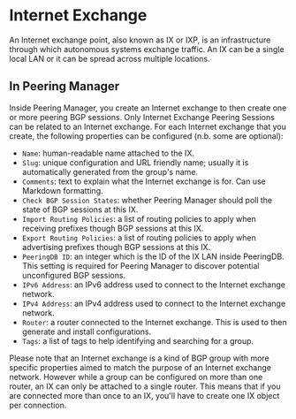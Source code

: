 # Internet Exchange

An Internet exchange point, also known as IX or IXP, is an infrastructure
through which autonomous systems exchange traffic. An IX can be a single local
LAN or it can be spread across multiple locations.

## In Peering Manager

Inside Peering Manager, you create an Internet exchange to then create one or
more peering BGP sessions. Only Internet Exchange Peering Sessions can be
related to an Internet exchange. For each Internet exchange that you create,
the following properties can be configured (n.b. some are optional):

  * `Name`: human-readable name attached to the IX.
  * `Slug`: unique configuration and URL friendly name; usually it is
     automatically generated from the group's name.
  * `Comments`: text to explain what the Internet exchange is for. Can use
    Markdown formatting.
  * `Check BGP Session States`: whether Peering Manager should poll the state
    of BGP sessions at this IX.
  * `Import Routing Policies`: a list of routing policies to apply when
     receiving prefixes though BGP sessions at this IX.
  * `Export Routing Policies`: a list of routing policies to apply when
     advertising prefixes though BGP sessions at this IX.
  * `PeeringDB ID`: an integer which is the ID of the IX LAN inside PeeringDB.
    This setting is required for Peering Manager to discover potential
    unconfigured BGP sessions.
  * `IPv6 Address`: an IPv6 address used to connect to the Internet exchange
    network.
  * `IPv4 Address`: an IPv4 address used to connect to the Internet exchange
    network.
  * `Router`: a router connected to the Internet exchange. This is used to then
    generate and install configurations.
  * `Tags`: a list of tags to help identifying and searching for a group.

Please note that an Internet exchange is a kind of BGP group with more specific
properties aimed to match the purpose of an Internet exchange network. However
while a group can be configured on more than one router, an IX can only be
attached to a single router. This means that if you are connected more than
once to an IX, you'll have to create one IX object per connection.
